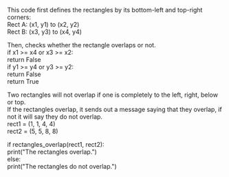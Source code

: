 This code first defines the rectangles by its bottom-left and top-right corners:  
Rect A: (x1, y1) to (x2, y2)  
Rect B: (x3, y3) to (x4, y4)  
  
Then, checks whether the rectangle overlaps or not.  
if x1 >= x4 or x3 >= x2:  
        return False    
if y1 >= y4 or y3 >= y2:  
        return False  
    return True
      
Two rectangles will not overlap if one is completely to the left, right, below or top.  
If the rectangles overlap, it sends out a message saying that they overlap, if not it will say they do not overlap.  
rect1 = (1, 1, 4, 4)  
rect2 = (5, 5, 8, 8)  

if rectangles_overlap(rect1, rect2):  
    print("The rectangles overlap.")  
else:  
    print("The rectangles do not overlap.")  

